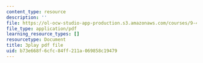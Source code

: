 ```yaml
---
content_type: resource
description: ''
file: https://ol-ocw-studio-app-production.s3.amazonaws.com/courses/9-40-introduction-to-neural-computation-spring-2018/b73e668f6cfc84ff211a069858c19479_Oq_k8F2T1Jc.pdf
file_type: application/pdf
learning_resource_types: []
resourcetype: Document
title: 3play pdf file
uid: b73e668f-6cfc-84ff-211a-069858c19479
---
```

